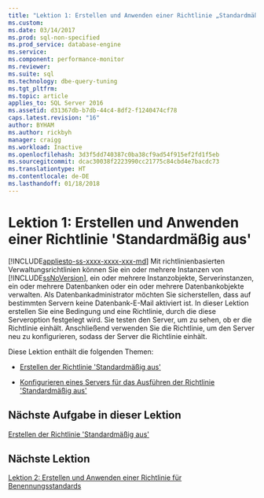 ```yaml
---
title: "Lektion 1: Erstellen und Anwenden einer Richtlinie „Standardmäßig aus“ | Microsoft-Dokumentation"
ms.custom: 
ms.date: 03/14/2017
ms.prod: sql-non-specified
ms.prod_service: database-engine
ms.service: 
ms.component: performance-monitor
ms.reviewer: 
ms.suite: sql
ms.technology: dbe-query-tuning
ms.tgt_pltfrm: 
ms.topic: article
applies_to: SQL Server 2016
ms.assetid: d31367db-b7db-44c4-8df2-f1240474cf78
caps.latest.revision: "16"
author: BYHAM
ms.author: rickbyh
manager: craigg
ms.workload: Inactive
ms.openlocfilehash: 3d3f5dd740387c0ba38cf9ad54f915ef2fd1f5eb
ms.sourcegitcommit: dcac30038f2223990cc21775c84cbd4e7bacdc73
ms.translationtype: HT
ms.contentlocale: de-DE
ms.lasthandoff: 01/18/2018
---
```

# <a name="lesson-1-create-and-apply-an-off-by-default-policy"></a>Lektion 1: Erstellen und Anwenden einer Richtlinie 'Standardmäßig aus'
[!INCLUDE[appliesto-ss-xxxx-xxxx-xxx-md](../../includes/appliesto-ss-xxxx-xxxx-xxx-md.md)] Mit richtlinienbasierten Verwaltungsrichtlinien können Sie ein oder mehrere Instanzen von [!INCLUDE[ssNoVersion](../../includes/ssnoversion-md.md)], ein oder mehrere Instanzobjekte, Serverinstanzen, ein oder mehrere Datenbanken oder ein oder mehrere Datenbankobjekte verwalten. Als Datenbankadministrator möchten Sie sicherstellen, dass auf bestimmten Servern keine Datenbank-E-Mail aktiviert ist. In dieser Lektion erstellen Sie eine Bedingung und eine Richtlinie, durch die diese Serveroption festgelegt wird. Sie testen den Server, um zu sehen, ob er die Richtlinie einhält. Anschließend verwenden Sie die Richtlinie, um den Server neu zu konfigurieren, sodass der Server die Richtlinie einhält.  
  
Diese Lektion enthält die folgenden Themen:  
  
-   [Erstellen der Richtlinie 'Standardmäßig aus'](../../relational-databases/policy-based-management/lesson-1-1-create-the-off-by-default-policy.md)  
  
-   [Konfigurieren eines Servers für das Ausführen der Richtlinie 'Standardmäßig aus'](../../relational-databases/policy-based-management/lesson-1-2-configure-a-server-to-run-the-off-by-default-policy.md)  
  
## <a name="next-task-in-lesson"></a>Nächste Aufgabe in dieser Lektion  
[Erstellen der Richtlinie 'Standardmäßig aus'](../../relational-databases/policy-based-management/lesson-1-1-create-the-off-by-default-policy.md)  
  
## <a name="next-lesson"></a>Nächste Lektion  
[Lektion 2: Erstellen und Anwenden einer Richtlinie für Benennungsstandards](../../relational-databases/policy-based-management/lesson-2-create-and-apply-a-naming-standards-policy.md)  
  
  
  
